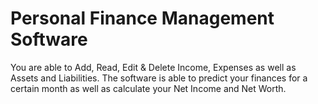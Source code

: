 # Personal Finance Management Software

You are able to Add, Read, Edit & Delete Income, Expenses as well as Assets and Liabilities. The software is able to predict your finances for a certain month as well as calculate your Net Income and Net Worth.
